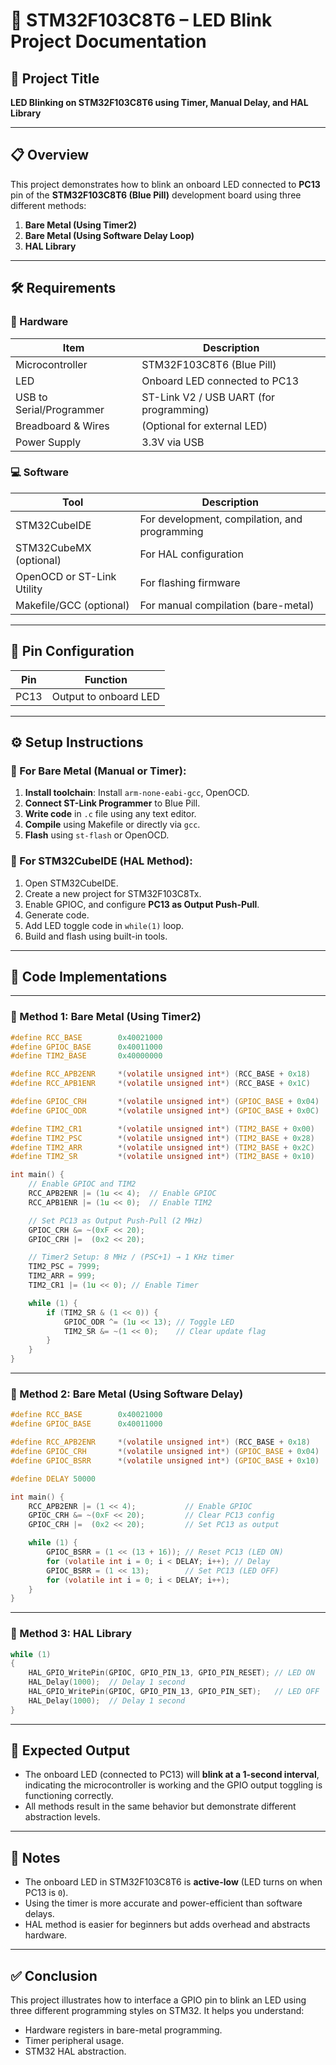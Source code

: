 


# 📘 STM32F103C8T6 – LED Blink Project Documentation

## 🧾 Project Title

**LED Blinking on STM32F103C8T6 using Timer, Manual Delay, and HAL Library**

---

## 📋 Overview

This project demonstrates how to blink an onboard LED connected to **PC13** pin of the **STM32F103C8T6 (Blue Pill)** development board using three different methods:

1. **Bare Metal (Using Timer2)**
2. **Bare Metal (Using Software Delay Loop)**
3. **HAL Library**

---

## 🛠️ Requirements

### 🔧 Hardware

| Item                     | Description                             |
| ------------------------ | --------------------------------------- |
| Microcontroller          | STM32F103C8T6 (Blue Pill)               |
| LED                      | Onboard LED connected to PC13           |
| USB to Serial/Programmer | ST-Link V2 / USB UART (for programming) |
| Breadboard & Wires       | (Optional for external LED)             |
| Power Supply             | 3.3V via USB                            |

### 💻 Software

| Tool                       | Description                                   |
| -------------------------- | --------------------------------------------- |
| STM32CubeIDE               | For development, compilation, and programming |
| STM32CubeMX (optional)     | For HAL configuration                         |
| OpenOCD or ST-Link Utility | For flashing firmware                         |
| Makefile/GCC (optional)    | For manual compilation (bare-metal)           |

---

## 📌 Pin Configuration

| Pin  | Function              |
| ---- | --------------------- |
| PC13 | Output to onboard LED |

---

## ⚙️ Setup Instructions

### 🧰 For Bare Metal (Manual or Timer):

1. **Install toolchain**: Install `arm-none-eabi-gcc`, OpenOCD.
2. **Connect ST-Link Programmer** to Blue Pill.
3. **Write code** in `.c` file using any text editor.
4. **Compile** using Makefile or directly via `gcc`.
5. **Flash** using `st-flash` or OpenOCD.

### 🧰 For STM32CubeIDE (HAL Method):

1. Open STM32CubeIDE.
2. Create a new project for STM32F103C8Tx.
3. Enable GPIOC, and configure **PC13 as Output Push-Pull**.
4. Generate code.
5. Add LED toggle code in `while(1)` loop.
6. Build and flash using built-in tools.

---

## 📄 Code Implementations

---

### 🔹 Method 1: Bare Metal (Using Timer2)

```c
#define RCC_BASE        0x40021000 
#define GPIOC_BASE      0x40011000
#define TIM2_BASE       0x40000000

#define RCC_APB2ENR     *(volatile unsigned int*) (RCC_BASE + 0x18)
#define RCC_APB1ENR     *(volatile unsigned int*) (RCC_BASE + 0x1C)

#define GPIOC_CRH       *(volatile unsigned int*) (GPIOC_BASE + 0x04)
#define GPIOC_ODR       *(volatile unsigned int*) (GPIOC_BASE + 0x0C)

#define TIM2_CR1        *(volatile unsigned int*) (TIM2_BASE + 0x00)
#define TIM2_PSC        *(volatile unsigned int*) (TIM2_BASE + 0x28)
#define TIM2_ARR        *(volatile unsigned int*) (TIM2_BASE + 0x2C)
#define TIM2_SR         *(volatile unsigned int*) (TIM2_BASE + 0x10)

int main() {
    // Enable GPIOC and TIM2
    RCC_APB2ENR |= (1u << 4);  // Enable GPIOC
    RCC_APB1ENR |= (1u << 0);  // Enable TIM2

    // Set PC13 as Output Push-Pull (2 MHz)
    GPIOC_CRH &= ~(0xF << 20);
    GPIOC_CRH |=  (0x2 << 20);

    // Timer2 Setup: 8 MHz / (PSC+1) → 1 KHz timer
    TIM2_PSC = 7999;
    TIM2_ARR = 999;
    TIM2_CR1 |= (1u << 0); // Enable Timer

    while (1) {
        if (TIM2_SR & (1 << 0)) {
            GPIOC_ODR ^= (1u << 13); // Toggle LED
            TIM2_SR &= ~(1 << 0);    // Clear update flag
        }
    }
}
```

---

### 🔹 Method 2: Bare Metal (Using Software Delay)

```c
#define RCC_BASE        0x40021000
#define GPIOC_BASE      0x40011000

#define RCC_APB2ENR     *(volatile unsigned int*) (RCC_BASE + 0x18)
#define GPIOC_CRH       *(volatile unsigned int*) (GPIOC_BASE + 0x04)
#define GPIOC_BSRR      *(volatile unsigned int*) (GPIOC_BASE + 0x10)

#define DELAY 50000

int main() {
    RCC_APB2ENR |= (1 << 4);           // Enable GPIOC
    GPIOC_CRH &= ~(0xF << 20);         // Clear PC13 config
    GPIOC_CRH |=  (0x2 << 20);         // Set PC13 as output

    while (1) {
        GPIOC_BSRR = (1 << (13 + 16)); // Reset PC13 (LED ON)
        for (volatile int i = 0; i < DELAY; i++); // Delay
        GPIOC_BSRR = (1 << 13);        // Set PC13 (LED OFF)
        for (volatile int i = 0; i < DELAY; i++);
    }
}
```

---

### 🔹 Method 3: HAL Library

```c
while (1)
{
    HAL_GPIO_WritePin(GPIOC, GPIO_PIN_13, GPIO_PIN_RESET); // LED ON
    HAL_Delay(1000);  // Delay 1 second
    HAL_GPIO_WritePin(GPIOC, GPIO_PIN_13, GPIO_PIN_SET);   // LED OFF
    HAL_Delay(1000);  // Delay 1 second
}
```

---

## 🧪 Expected Output

* The onboard LED (connected to PC13) will **blink at a 1-second interval**, indicating the microcontroller is working and the GPIO output toggling is functioning correctly.
* All methods result in the same behavior but demonstrate different abstraction levels.

---

## 📙 Notes

* The onboard LED in STM32F103C8T6 is **active-low** (LED turns on when PC13 is `0`).
* Using the timer is more accurate and power-efficient than software delays.
* HAL method is easier for beginners but adds overhead and abstracts hardware.

---

## ✅ Conclusion

This project illustrates how to interface a GPIO pin to blink an LED using three different programming styles on STM32. It helps you understand:

* Hardware registers in bare-metal programming.
* Timer peripheral usage.
* STM32 HAL abstraction.


